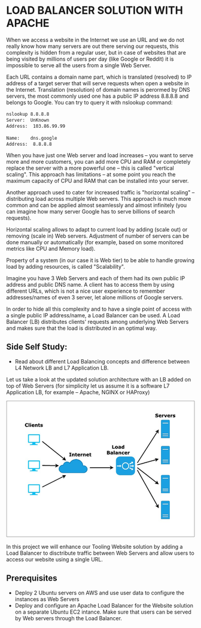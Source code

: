 # LOAD BALANCER SOLUTION WITH APACHE

When we access a website in the Internet we use an URL and we do not really know how many servers are out there serving our requests, this complexity is hidden from a regular user, but in case of websites that are being visited by millions of users per day (like Google or Reddit) it is impossible to serve all the users from a single Web Server.

Each URL contains a domain name part, which is translated (resolved) to IP address of a target server that will serve requests when open a website in the Internet. Translation (resolution) of domain names is perormed by DNS servers, the most commonly used one has 
a public IP address 8.8.8.8 and belongs to Google. You can try to query it with nslookup command:

```
nslookup 8.8.8.8
Server:  UnKnown
Address:  103.86.99.99

Name:    dns.google
Address:  8.8.8.8
```

When you have just one Web server and load increases – you want to serve more and more customers, you can add more CPU and RAM or completely replace the server with a more powerful one – this is called "vertical scaling". This approach has limitations – at some point you reach the maximum capacity of CPU and RAM that can be installed into your server.

Another approach used to cater for increased traffic is "horizontal scaling" – distributing load across multiple Web servers. This approach is much more common and can be applied almost seamlessly and almost infinitely (you can imagine how many server Google has to serve billions of search requests).

Horizontal scaling allows to adapt to current load by adding (scale out) or removing (scale in) Web servers. Adjustment of number of servers can be done manually or automatically (for example, based on some monitored metrics like CPU and Memory load).

Property of a system (in our case it is Web tier) to be able to handle growing load by adding resources, is called "Scalability".

Imagine you have 3 Web Servers and each of them had its own public IP address and public DNS name. A client has to access them by using different URLs, which is not a nice user experience to remember addresses/names of even 3 server, let alone millions of Google servers.

In order to hide all this complexity and to have a single point of access with a single public IP address/name, a Load Balancer can be used. A Load Balancer (LB) distributes clients' requests among underlying Web Servers and makes sure that the load is distributed in an optimal way.

## Side Self Study:
- Read about different Load Balancing concepts and difference between L4 Network LB and L7 Application LB.

Let us take a look at the updated solution architecture with an LB added on top of Web Servers (for simplicity let us assume it is a software L7 Application LB, for example – Apache, NGINX or HAProxy)

![architecture](https://github.com/wilfredoha/DevOps-Projects/blob/main/09%20-%20LOAD%20BALANCER%20SOLUCTION%20WITH%20APACHE/images/architecture.png)

In this project we will enhance our Tooling Website solution by adding a Load Balancer to disctribute traffic between Web Servers and allow users to access our website using a single URL.

## Prerequisites
- Deploy 2 Ubuntu servers on AWS and use user data to configure the instances as Web Servers
- Deploy and configure an Apache Load Balancer for the Website solution on a separate Ubuntu EC2 intance. Make sure that users can be served by Web servers through the Load Balancer.

